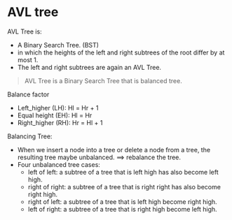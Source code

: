 AVL tree
===

AVL Tree is:
- A Binary Search Tree. (BST)
- in which the heights of the left and right subtrees of the root differ by at
  most 1.
- The left and right subtrees are again an AVL Tree.

> AVL Tree is a Binary Search Tree that is balanced tree.

Balance factor
- Left_higher (LH): Hl = Hr + 1
- Equal height (EH): Hl = Hr
- Right_higher (RH): Hr = Hl + 1

Balancing Tree:
- When we insert a node into a tree or delete a node from a tree, the resulting
  tree maybe unbalanced. ==> rebalance the tree.
- Four unbalanced tree cases:
   - left of left: a subtree of a tree that is left high has also become left
     high.
   - right of right: a subtree of a tree that is right right has also become
     right high.
   - right of left: a subtree of a tree that is left high become right high.
   - left of right: a subtree of a tree that is right high become left high.
